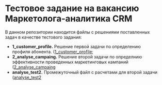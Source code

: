 # Тестовое задание на вакансию Маркетолога-аналитика CRM
В данном репозитории находится файлы с решениями поставленных задач в качестве тестового задания:
- **1_customer_profile.** Решение первой задачи по определению профиля абонента. ([1_customer_profile](CRM_analytics/1_customer_profile.ipynb);
- **2_analyse_campaing.** Решение второй задачи по определнию эффективности проведенных маркетинговых кампаний ([2_analyse_campaing](CRM_analytics/2_analyse_campaing.ipynb)
- **analyse_test2.** Промежуточный файл с расчетами для второй задачи ([analyse_test2](CRM_analytics/analyse_test2.xlsx)
